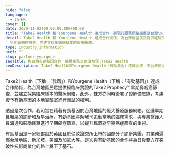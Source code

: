 ```yaml
---
hide: false
languages:
  - zh-HK
cover: []
date: 2020-11-02T00:00:00.000+08:00
title: "Take2 Health 和 Yourgene Health 達成合作　將現行服務網絡擴展至台灣\x05地區"
detail: Take2 Health 和 Yourgene Health 達成合作關係，為台灣地區民眾提供經臨床實證的Take2 Prophecy™
  早期鼻咽癌篩查，並建立採集臨床樣本的醫療網絡。
type: industry_information
href: ""
slug: partner-yourgene
seoTitle: 與台灣有勁基因合作　擴展業務至台灣地區|Take2 Health
seoDescription: Take2 Health和Yourgene Health（有勁基因）達成合作，為台灣地區提供經臨床實證的Take2 Prophecy™ 早期鼻咽癌篩查。
---
```

Take2 Health（下稱：「我司」）和Yourgene Health（下稱：「有勁基因」）達成合作關係，為台灣地區民眾提供經臨床實證的Take2 Prophecy™ 早期鼻咽癌篩查，並建立採集臨床樣本的醫療網絡。此外，雙方亦同時簽署了諒解備忘錄，考慮授予有勁基因的本地實驗室進行測試的權利。

透過是次合作，我司旨在藉著有勁基因於台灣地區的龐大醫療服務網絡，促進早期鼻咽癌的診斷和及早治療。有勁基因將助我司策動當地的臨床需求、與專業醫護人員溝通和鼓勵民眾進行早期癌症篩查，以提升民眾對早期癌症篩查的重視。

有勁基因是一家總部設於英國且於倫敦證交所上市的國際分子診斷集團，其業務遍佈台灣地區、新加坡、美國及加拿大等。是次與有勁基因的合作將為日後雙方在突破性技術商業化的路上奠下了基石。